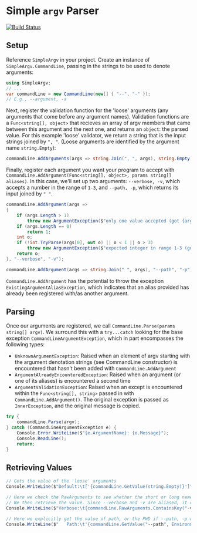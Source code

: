 Simple `argv` Parser
================

[![Build Status](https://travis-ci.org/Sidneys1/SimpleArgv.svg?branch=test-travis)](https://travis-ci.org/Sidneys1/SimpleArgv)

## Setup

Reference `SimpleArgv` in your project.
Create an instance of `SimpleArgv.CommandLine`, passing in the strings to be used to denote arguments:
```cs
using SimpleArgv;
// ...
var commandLine = new CommandLine(new[] { "--", "-" });
// E.g., --argument, -a
```

Next, register the validation function for the 'loose' arguments (any arguments that come before any argument names).
Validation functions are a `Func<string[], object>` that recieves an array of argv members that came between this argument and the next one, and returns an `object`: the parsed value.
For this example 'loose' validator, we return a string that is the input strings joined by `", "`.
(Loose arguments are identified by the argument name `string.Empty`):
```cs
commandLine.AddArguments(args => string.Join(", ", args), string.Empty);
```

Finally, register each argument you want your program to accept with `CommandLine.AddArgument(Func<string[], object>, params string[] aliases)`.
In this case, we'll set up two arguments: `--verbose, -v`, which accepts a number in the range of `1-3`, and `--path, -p`, which returns its input joined by `" "`.
```cs
commandLine.AddArgument(args =>
{
    if (args.Length > 1)
        throw new ArgumentException($"only one value accepted (got {args.Length})");
    if (args.Length == 0)
        return 1;
    int o;
    if (!int.TryParse(args[0], out o) || o < 1 || o > 3)
        throw new ArgumentException($"expected integer in range 1-3 (got '{args[0]}')");
    return o;
}, "--verbose", "-v");

commandLine.AddArgument(args => string.Join(" ", args), "--path", "-p");
```

`CommandLine.AddArgument` has the potential to throw the exception `ExistingArgumentAliasException`, which indicates that an alias provided has already been registered with/as another argument.

## Parsing

Once our arguments are registered, we call `CommandLine.Parse(params string[] argv)`.
We surround this with a `try...catch` looking for the base exception `CommandLineArgumentException`,
which in part encompasses the following types:

* `UnknownArgumentException`: Raised when an element of argv starting with the argument denotation strings (see CommandLine constructor) is encountered that hasn't been added with `CommandLine.AddArgument`
* `ArgumentAlreadyEncounteredException`: Raised when an argument (or one of its aliases) is encountered a second time
* `ArgumentValidationException`: Raised when an except is encountered within the `Func<string[], string>` passed in with `CommandLine.AddArgument()`. The original exception is passed as `InnerException`, and the original message is copied.

```cs
try {
    commandLine.Parse(argv);
} catch (CommandLineArgumentException e) {
    Console.Error.WriteLine($"{e.ArgumentName}: {e.Message}");
    Console.ReadLine();
    return;
}
```

## Retrieving Values

```cs
// Gets the value of the 'loose' arguments
Console.WriteLine($"Default:\t['{commandLine.GetValue(string.Empty)}']");

// Here we check the RawArguments to see whether the short or long name was used
// We then retrieve the value. Since --verbose and -v are aliased, it doesn't matter which is used as the argument name
Console.WriteLine($"Verbose:\t{commandLine.RawArguments.ContainsKey("-v")}/{commandLine.RawArguments.ContainsKey("--verbose")} (Level: {commandLine.GetValue("-v")})");

// Here we explicitly get the value of path, or the PWD if --path, -p wasn't specified
Console.WriteLine($"   Path:\t'{commandLine.GetValue("--path", Environment.CurrentDirectory)}'");
```